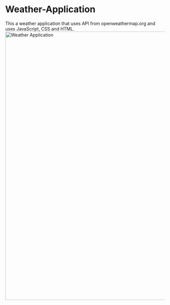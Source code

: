 # Weather-Application
This a weather application that uses API from openweathermap.org and uses JavaScript, CSS and HTML.
<img width="845" alt="Weather Application" src="https://user-images.githubusercontent.com/63776709/183355613-3e8ba54e-8df7-48fb-a307-187187bc4a09.png">
